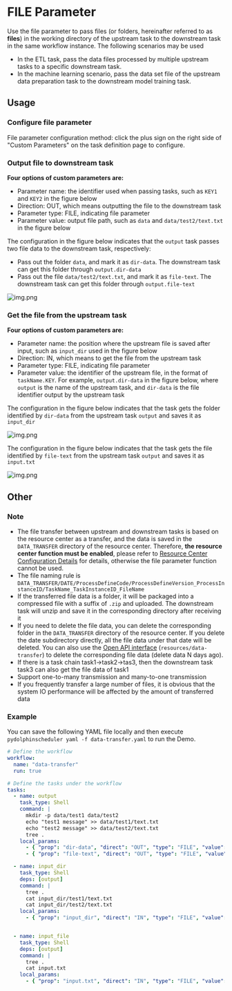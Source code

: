 # FILE Parameter

Use the file parameter to pass files (or folders, hereinafter referred to as **files**) in the working directory of the upstream task to the downstream task in the same workflow instance. The following scenarios may be used

- In the ETL task, pass the data files processed by multiple upstream tasks to a specific downstream task.
- In the machine learning scenario, pass the data set file of the upstream data preparation task to the downstream model training task.

## Usage

### Configure file parameter

File parameter configuration method: click the plus sign on the right side of "Custom Parameters" on the task definition page to configure.

### Output file to downstream task

**Four options of custom parameters are:**

- Parameter name: the identifier used when passing tasks, such as `KEY1` and `KEY2` in the figure below
- Direction: OUT, which means outputting the file to the downstream task
- Parameter type: FILE, indicating file parameter
- Parameter value: output file path, such as `data` and `data/test2/text.txt` in the figure below

The configuration in the figure below indicates that the `output` task passes two file data to the downstream task, respectively:

- Pass out the folder `data`, and mark it as `dir-data`. The downstream task can get this folder through `output.dir-data`
- Pass out the file `data/test2/text.txt`, and mark it as `file-text`. The downstream task can get this folder through `output.file-text`

![img.png](../../../../img/new_ui/dev/parameter/file_parameter_output.png)

### Get the file from the upstream task

**Four options of custom parameters are:**

- Parameter name: the position where the upstream file is saved after input, such as `input_dir` used in the figure below
- Direction: IN, which means to get the file from the upstream task
- Parameter type: FILE, indicating file parameter
- Parameter value: the identifier of the upstream file, in the format of `taskName.KEY`. For example, `output.dir-data` in the figure below, where `output` is the name of the upstream task, and `dir-data` is the file identifier output by the upstream task

The configuration in the figure below indicates that the task gets the folder identified by `dir-data` from the upstream task `output` and saves it as `input_dir`

![img.png](../../../../img/new_ui/dev/parameter/file_parameter_input_dir.png)

The configuration in the figure below indicates that the task gets the file identified by `file-text` from the upstream task `output` and saves it as `input.txt`

![img.png](../../../../img/new_ui/dev/parameter/file_parameter_input_file.png)

## Other

### Note

- The file transfer between upstream and downstream tasks is based on the resource center as a transfer, and the data is saved in the `DATA_TRANSFER` directory of the resource center. Therefore, **the resource center function must be enabled**, please refer to [Resource Center Configuration Details](../resource/configuration.md) for details, otherwise the file parameter function cannot be used.
- The file naming rule is `DATA_TRANSFER/DATE/ProcessDefineCode/ProcessDefineVersion_ProcessInstanceID/TaskName_TaskInstanceID_FileName`
- If the transferred file data is a folder, it will be packaged into a compressed file with a suffix of `.zip` and uploaded. The downstream task will unzip and save it in the corresponding directory after receiving it
- If you need to delete the file data, you can delete the corresponding folder in the `DATA_TRANSFER` directory of the resource center. If you delete the date subdirectory directly, all the file data under that date will be deleted. You can also use the [Open API interface](../open-api.md) (`resources/data-transfer`) to delete the corresponding file data (delete data N days ago).
- If there is a task chain task1->task2->tas3, then the downstream task task3 can also get the file data of task1
- Support one-to-many transmission and many-to-one transmission
- If you frequently transfer a large number of files, it is obvious that the system IO performance will be affected by the amount of transferred data

### Example

You can save the following YAML file locally and then execute `pydolphinscheduler yaml -f data-transfer.yaml` to run the Demo.

```yaml
# Define the workflow
workflow:
  name: "data-transfer"
  run: true

# Define the tasks under the workflow
tasks:
  - name: output
    task_type: Shell
    command: |
      mkdir -p data/test1 data/test2
      echo "test1 message" >> data/test1/text.txt
      echo "test2 message" >> data/test2/text.txt
      tree .
    local_params:
      - { "prop": "dir-data", "direct": "OUT", "type": "FILE", "value": "data" }
      - { "prop": "file-text", "direct": "OUT", "type": "FILE", "value": "data/test2/text.txt" }

  - name: input_dir
    task_type: Shell
    deps: [output]
    command: |
      tree .
      cat input_dir/test1/text.txt
      cat input_dir/test2/text.txt
    local_params:
      - { "prop": "input_dir", "direct": "IN", "type": "FILE", "value": "output.dir-data" }


  - name: input_file
    task_type: Shell
    deps: [output]
    command: |
      tree .
      cat input.txt
    local_params:
      - { "prop": "input.txt", "direct": "IN", "type": "FILE", "value": "output.file-text" }
```

